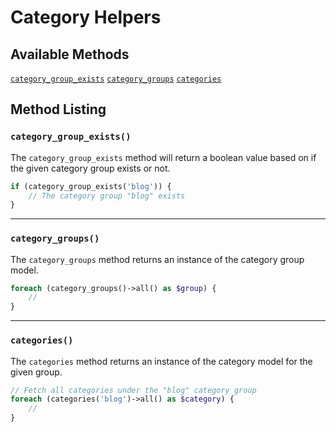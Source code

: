 # Category Helpers

<a name="available-methods"></a>
## Available Methods

<div class="collection-method-list" markdown="1">

[`category_group_exists`](#method-category-group-exists)
[`category_groups`](#method-category-groups)
[`categories`](#method-categories)

</div>

<a name="method-listing"></a>
## Method Listing

<a name="method-category-group-exists"></a>
### `category_group_exists()`

The `category_group_exists` method will return a boolean value based on if the given category group exists or not.

```php
if (category_group_exists('blog')) {
    // The category group "blog" exists
}
```

---

<a name="method-category-groups"></a>
### `category_groups()`
The `category_groups` method returns an instance of the category group model.

```php
foreach (category_groups()->all() as $group) {
    //
}
```

---

<a name="method-categories"></a>
### `categories()`
The `categories` method returns an instance of the category model for the given group.

```php
// Fetch all categories under the "blog" category group
foreach (categories('blog')->all() as $category) {
    //
}
```

